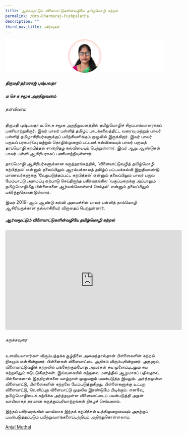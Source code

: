 ```yaml
---
title: ஆர்வமூட்டும் விளையாட்டுகளின்வழியே தமிழ்மொழி கற்றல்
permalink: /Mrs-Dharmaraj-Pushpalatha
description: ""
third_nav_title: பகிர்வுகள்
---
```

![](/images/Dharmaraj.png)

##### **திருமதி தர்மராஜ் புஷ்பலதா**
##### **ம செ க சமூக அறநிறுவனம்**

###### தன்விவரம் 

திருமதி புஷ்பலதா ம.செ.க சமூக அறநிறுவனத்தில் தமிழ்மொழிச் சிறப்பாய்வாளராகப் பணியாற்றுகிறார். இவர் பாலர் பள்ளித் தமிழ்ப் பாடக்கலைத்திட்ட வரைவு மற்றும் பாலர் பள்ளித் தமிழாசிரியர்களுக்குப் பயிற்சியளிக்கும் குழுவில் இருக்கிறார்.  இவர் பாலர் பருவப் பராமரிப்பு மற்றும் தொழில்முறைப் பட்டயக் கல்வியையும் பாலர் பருவத் தாய்மொழி கற்பித்தல் சான்றிதழ் கல்வியையும் பெற்றுள்ளார். இவர் ஆறு ஆண்டுகள் பாலர் பள்ளி ஆசிரியராகப் பணியாற்றியுள்ளார். 

தாய்மொழி ஆசிரியர்களுக்கான கருத்தரங்கத்தில்,  ‘விளையாட்டுவழித் தமிழ்மொழி கற்பித்தல்’ என்னும் தலைப்பிலும் ஆரம்பக்காலத் தமிழ்ப் பட்டயக்கல்வி இறுதியாண்டு மாணவர்களுக்கு ‘வேறுபடுத்தப்பட்ட கற்பித்தல்’ என்னும் தலைப்பிலும் பாலர் பருவ மேம்பாட்டு அமைப்பு ஏற்பாடு செய்திருந்த பகிர்வரங்கில் ‘வகுப்பறைக்கு அப்பாலும் தமிழ்மொழிமீது பிள்ளைகளை ஆர்வங்கொள்ளச் செய்தல்’ என்னும் தலைப்பிலும் பகிர்ந்துகொண்டுள்ளார்.  

இவர் 2019-ஆம் ஆண்டு கல்வி அமைச்சின் பாலர் பள்ளித் தாய்மொழி ஆசிரியருக்கான நல்லாசிரியர் விருதைப் பெற்றுள்ளார்.


##### **ஆர்வமூட்டும் விளையாட்டுகளின்வழியே தமிழ்மொழி கற்றல்**

<iframe width="560" height="315" src="https://www.youtube.com/embed/0NJIn1vzBrg?controls=0" title="YouTube video player" frameborder="0" allow="accelerometer; autoplay; clipboard-write; encrypted-media; gyroscope; picture-in-picture" allowfullscreen></iframe>

###### சுருக்கவுரை 

உளவியலாளர்கள் விரும்பத்தக்க சூழ்நிலை அமைந்தால்தான் பிள்ளைகளின் கற்றல் நிகழும் என்கின்றனர்.  பிள்ளைகள் விளையாட்டை அதிகம் விரும்புகின்றனர். அதனால், விளையாட்டுவழிக் கற்றலில் பங்கேற்கும்போது அவர்கள் சுய முனைப்புடனும் சுய கற்றலிலும் ஈடுபடுகிறார்கள். இவ்வகையில் கற்றவை மனத்தில் ஆழமாகப் பதிவதால், பிள்ளைகளால் இத்திறன்களை வாழ்நாள் முழுவதும் பயன்படுத்த இயலும். அர்த்தமுள்ள விளையாட்டு, பிள்ளைகளின் கற்றலை மேம்படுத்துகிறது. பிள்ளைகளுக்கு உட்புற விளையாட்டு, வெளிப்புற விளையாட்டு முதலிய இரண்டுமே பிடிக்கும்.  எனவே, தமிழ்மொழியைக் கற்பிக்க அர்த்தமுள்ள விளையாட்டைப் பயன்படுத்தி அதன் வாயிலாகத் தரமான கருத்துப்பரிமாற்றங்கள் நிகழச் செய்யலாம். 

இந்தப் பகிர்வரங்கின் வாயிலாக இந்தக் கற்பித்தல் உத்திமுறையையும் அதற்குப் பயன்படுத்தப்படும்  பயிற்றுவளங்களைப்பற்றியும் அறிந்துகொள்ளலாம்.

[Anjal Muthal](https://go.gov.sg/tl-font-ttf)